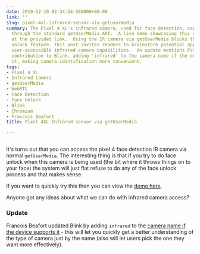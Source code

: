 ```yaml
---
date: 2019-12-10 02:34:54.588000+00:00
link: ''
slug: pixel-4xl-infrared-sensor-via-getusermedia
summary: The Pixel 4 XL's infrared camera, used for face detection, can be accessed
  through the standard getUserMedia API.  A live demo showcasing this can be found
  at the provided link.  Using the IR camera via getUserMedia blocks the phone's face
  unlock feature. This post invites readers to brainstorm potential applications of
  user-accessible infrared camera capabilities.  An update mentions Francois Beafort's
  contribution to Blink, adding 'infrared' to the camera name if the device supports
  it, making camera identification more convenient.
tags:
- Pixel 4 XL
- Infrared Camera
- getUserMedia
- WebRTC
- Face Detection
- Face Unlock
- Blink
- Chromium
- Francois Beafort
title: Pixel 4XL Infrared sensor via getUserMedia

---
```


<figure><img src="/images/2019-12-10-pixel-4xl-infrared-sensor-via-getusermedia-0.jpeg" alt=""></figure>

It's turns out that you can access the pixel 4 face detection IR camera via normal `getUserMedia`. The interesting thing is that if you try to do face unlock when this camera is being used (the bit where it throws things on to your face) the system will just flat refuse to do any of the face unlock process and that makes sense.

If you want to quickly try this then you can view the [demo here](https://webrtc.github.io/samples/src/content/devices/input-output/). 

Anyone got any ideas about what we can do with infrared camera access?

### Update

Francois Beafort updated Blink by adding `infrared` to the [camera name if the
device supports it](https://chromium-review.googlesource.com/c/chromium/src/+/1960152) - this will let you quickly get a better understanding of the type of camera just by the name (also will let users pick the one they want more effectively).
